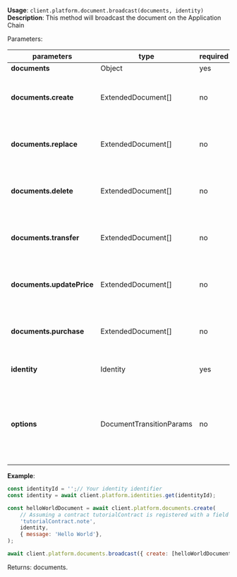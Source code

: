 **Usage**: `client.platform.document.broadcast(documents, identity)`    
**Description**: This method will broadcast the document on the Application Chain

Parameters: 

| parameters                | type               | required | Description                                                                            |  
|---------------------------|--------------------|----------|----------------------------------------------------------------------------------------|
| **documents**             | Object             | yes      |                                                                                        |
| **documents.create**      | ExtendedDocument[] | no       | array of valid [created document](../documents/create.md) to create                    |
| **documents.replace**     | ExtendedDocument[] | no       | array of valid [created document](../documents/create.md) to replace                   |
| **documents.delete**      | ExtendedDocument[] | no       | array of valid [created document](../documents/create.md) to delete                    |
| **documents.transfer**    | ExtendedDocument[] | no       | array of valid [created document](../documents/create.md) to transfer                  |
| **documents.updatePrice** | ExtendedDocument[] | no       | array of valid [created document](../documents/create.md) to set price                 |
| **documents.purchase**    | ExtendedDocument[] | no       | array of valid [created document](../documents/create.md) to purchase                  |
| **identity**              | Identity           | yes      | A valid [registered identity](../identities/register.md)                               |
| **options**               | DocumentTransitionParams           | no       | An object with two optional fields `price` and `receiver` that is used for NFT actions |


**Example**:
```js
const identityId = '';// Your identity identifier
const identity = await client.platform.identities.get(identityId);

const helloWorldDocument = await client.platform.documents.create(
    // Assuming a contract tutorialContract is registered with a field note
    'tutorialContract.note',
    identity,
    { message: 'Hello World'},
);

await client.platform.documents.broadcast({ create: [helloWorldDocument] }, identity);
```
Returns: documents.

